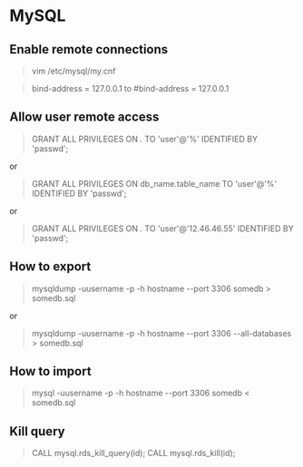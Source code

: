 # MySQL

## Enable remote connections

> vim /etc/mysql/my.cnf

> bind-address = 127.0.0.1 to #bind-address = 127.0.0.1


## Allow user remote access

> GRANT ALL PRIVILEGES ON *.* TO 'user'@'%' IDENTIFIED BY 'passwd';

or 

> GRANT ALL PRIVILEGES ON db_name.table_name TO 'user'@'%' IDENTIFIED BY 'passwd';

or 

> GRANT ALL PRIVILEGES ON *.* TO 'user'@'12.46.46.55' IDENTIFIED BY 'passwd';


## How to export

> mysqldump -uusername -p -h hostname --port 3306 somedb > somedb.sql

or 

>  mysqldump -uusername -p -h hostname --port 3306 --all-databases > somedb.sql

## How to import 

> mysql -uusername -p -h hostname --port 3306 somedb < somedb.sql

## Kill query

> CALL mysql.rds_kill_query(id);
> CALL mysql.rds_kill(id);
